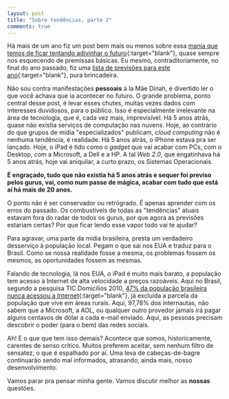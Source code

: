 ```yaml
---
layout: post
title: "Sobre tendências, parte 2"
comments: true
---
```


Há mais de um ano fiz um post bem mais ou menos sobre essa [mania que temos de ficar tentando adivinhar o futuro](/2010/08/24/ultrapasse-tendencias){:target="blank"}, quase sempre nos esquecendo de premissas básicas. Eu mesmo, contraditoriamente, no final do ano passado, fiz uma [lista de previsões para este ano](/2010/12/30/previsoes-2011){:target="blank"}, pura brincadeira.

Não sou contra manifestações __pessoais__ à la Mãe Dinah, é divertido ler o que você achava que ia acontecer no futuro. O grande problema, ponto central desse post, é levar esses chutes, muitas vezes dados com interesses duvidosos, para o público. Isso é especialmente irrelevante na área de tecnologia, que é, cada vez mais, imprevisível. Há 5 anos atrás, quase não existia serviços de computação nas nuvens. Hoje, ao contrário do que grupos de mídia "especializados" publicam, _cloud computing_ não é nenhuma tendência, é realidade. Há 5 anos atrás, o iPhone estava pra ser lançado. Hoje, o iPad é tido como o _gadget_ que vai acabar com PCs, com o Desktop, com a Microsoft, a Dell e a HP. A tal _Web 2.0_, que engatinhava há 5 anos atrás, hoje vai aniquilar, a curto prazo, os Sistemas Operacionais.

**É engraçado, tudo que não existia há 5 anos atrás e sequer foi previso pelos gurus, vai, como num passe de mágica, acabar com tudo que está aí há mais de 20 anos.**

O ponto não é ser conservador ou retrógrado. É apenas aprender com os erros do passado. Os combustíveis de todas as "tendências" atuais estavam fora do radar de todos os gurus, por que agora as previsões estariam certas? Por que ficar lendo esse vapor todo vai te ajudar?

Para agravar, uma parte da mídia brasileira, presta um verdadeiro desserviço à população local. Pegam o que sai nos EUA e traduz para o Brasil. Como se nossa realidade fosse a mesma, os problemas fossem os mesmos, as oportunidades fossem as mesmas.

Falando de tecnologia, lá nos EUA, o iPad é muito mais barato, a população tem acesso à Internet de alta velocidade a preços razoáveis. Aqui no Brasil, segundo a pesquisa TIC Domicílios 2010, [47% da população brasileira nunca acessou a Internet](http://cetic.br/usuarios/tic/2010/rel-int-01.htm){:target="blank"}, já excluída a parcela da população que vive em áreas rurais. Aqui, 97,78% dos internautas, não sabem que a Microsoft, a AOL, ou qualquer outro provedor jamais irá pagar alguns centavos de dólar a cada e-mail enviado. Aqui, as pessoas precisam descobrir o poder (para o bem) das redes sociais.

Ah! E o que que tem isso demais? Acontece que somos, historicamente, carentes de senso crítico. Muitos preferem aceitar, sem nenhum filtro de sensatez, o que é espalhado por aí. Uma leva de cabeças-de-bagre continuarão sendo mal informados, atrasando, ainda mais, nosso desenvolvimento.

Vamos parar pra pensar minha gente. Vamos discutir melhor as **nossas** questões.
